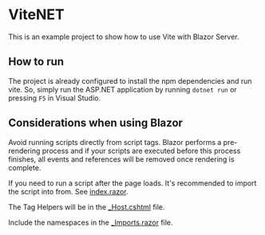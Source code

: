 # ViteNET

This is an example project to show how to use Vite with Blazor Server.

## How to run

The project is already configured to install the npm dependencies and run vite. So, simply run the ASP.NET application by running `dotnet run` or pressing `F5` in Visual Studio.

## Considerations when using Blazor

Avoid running scripts directly from script tags. Blazor performs a pre-rendering process and if your scripts are executed before this process finishes, all events and references will be removed once rendering is complete.

If you need to run a script after the page loads. It's recommended to import the script into from. See [index.razor](Pages/Index.razor).

The Tag Helpers will be in the [_Host.cshtml](Pages/_Host.cshtml) file.

Include the namespaces in the [_Imports.razor](_Imports.razor) file.
